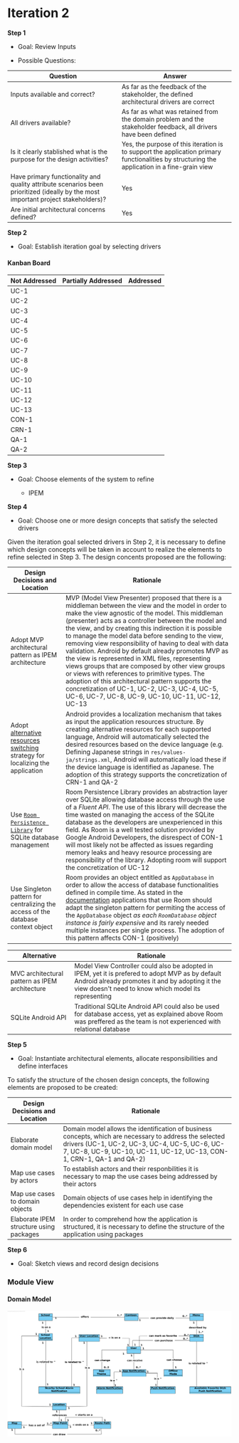 # Iteration 2

**Step 1**

- Goal: Review Inputs

- Possible Questions:

|Question|Answer|
|--------|------|
|Inputs available and correct?|As far as the feedback of the stakeholder, the defined architectural drivers are correct|
|All drivers available?|As far as what was retained from the domain problem and the stakeholder feedback, all drivers have been defined|
|Is it clearly stablished what is the purpose for the design activities?|Yes, the purpose of this iteration is to support the application primary functionalities by structuring the application in a fine-grain view|
|Have primary functionality and quality attribute scenarios been prioritized (ideally by the most important project stakeholders)?|Yes|
|Are initial architectural concerns defined?|Yes|


**Step 2**

- Goal: Establish iteration goal by selecting drivers

#### Kanban Board

| Not Addressed | Partially Addressed | Addressed |
|---------------|---------------------|-----------|
| UC-1 |||
| UC-2 |||
| UC-3 |||
| UC-4 |||
| UC-5 |||
| UC-6 |||
| UC-7 |||
| UC-8 |||
| UC-9 |||
| UC-10 |||
| UC-11 |||
| UC-12 |||
| UC-13 |||
| CON-1 |||
| CRN-1 |||
| QA-1 |||
| QA-2 |||


**Step 3**

- Goal: Choose elements of the system to refine


  - IPEM


**Step 4**

- Goal: Choose one or more design concepts that satisfy the selected drivers

Given the iteration goal selected drivers in Step 2, it is necessary to define which design concepts will be taken in account to realize the elements to refine selected in Step 3. The design concents proposed are the following:

|Design Decisions and Location|Rationale|
|-----------------------------|---------|
|Adopt MVP architectural pattern as IPEM architecture|MVP (Model View Presenter) proposed that there is a middleman between the view and the model in order to make the view agnostic of the model. This middleman (presenter) acts as a controller between the model and the view, and by creating this indirection it is possible to manage the model data before sending to the view, removing view responsibility of having to deal with data validation. Android by default already promotes MVP as the view is represented in XML files, representing views groups that are composed by other view groups or views  with references to primitive types. The adoption of this architectural pattern supports the concretization of UC-1, UC-2, UC-3, UC-4, UC-5, UC-6, UC-7, UC-8, UC-9, UC-10, UC-11, UC-12, UC-13|
|Adopt [alternative resources switching](https://developer.android.com/guide/topics/resources/localization#creating-alternatives) strategy for localizing the application|Android provides a localization mechanism that takes as input the application resources structure. By creating alternative resources for each supported language, Android will automatically selected the desired resources based on the device language (e.g. Defining Japanese strings in `res/values-ja/strings.xml`, Android will automatically load these if the device language is identified as Japanese. The adoption of this strategy supports the concretization of CRN-1 and QA-2|
|Use [`Room Persistence Library`](https://developer.android.com/topic/libraries/architecture/room) for SQLite database management|Room Persistence Library provides an abstraction layer over SQLite allowing database access through the use of a *Fluent API*. The use of this library will decrease the time wasted on managing the access of the SQLite database as the developers are unexperienced in this field. As Room is a well tested solution provided by Google Android Developers, the disrespect of CON-1 will most likely not be affected as issues regarding memory leaks and heavy resource processing are responsibility of the library. Adopting room will support the concretization of UC-12|
|Use Singleton pattern for centralizing the access of the database context object|Room provides an object entitled as `AppDatabase` in order to allow the access of database functionalities defined in compile time. As stated in the [documentation](https://developer.android.com/training/data-storage/room/index.html#java) applications that use Room should adapt the singleton pattern for permiting the access of the `AppDatabase` object *as each `RoomDatabase` object instance is fairly expensive* and its rarely needed multiple instances per single process. The adoption of this pattern affects CON-1 (positively)|

|Alternative|Rationale|
|-----------|---------|
|MVC architectural pattern as IPEM architecture|Model View Controller could also be adopted in IPEM, yet it is prefered to adopt MVP as by default Android already promotes it and by adopting it the view doesn't need to know which model its representing|
|SQLite Android API|Traditional SQLite Android API could also be used for database access, yet as explained above Room was preffered as the team is not experienced with relational database|


**Step 5**

- Goal: Instantiate architectural elements, allocate responsibilities and define interfaces

To satisfy the structure of the chosen design concepts, the following elements are proposed to be created:

|Design Decisions and Location|Rationale|
|-----------------------------|---------|
|Elaborate domain model|Domain model allows the identification of business concepts, which are necessary to address the selected drivers (UC-1, UC-2, UC-3, UC-4, UC-5, UC-6, UC-7, UC-8, UC-9, UC-10, UC-11, UC-12, UC-13, CON-1, CRN-1, QA-1 and QA-2)|
|Map use cases by actors|To establish actors and their responbilities it is necessary to map the use cases being addressed by their actors|
|Map use cases to domain objects|Domain objects of use cases help in identifying the dependencies existent for each use case|
|Elaborate IPEM structure using packages|In order to comprehend how the application is structured, it is necessary to define the structure of the application using packages|


**Step 6**

- Goal: Sketch views and record design decisions

### Module View

#### Domain Model

![DOMAIN_MODEL](diagrams/IPEM_DOMAIN_MODEL.png)